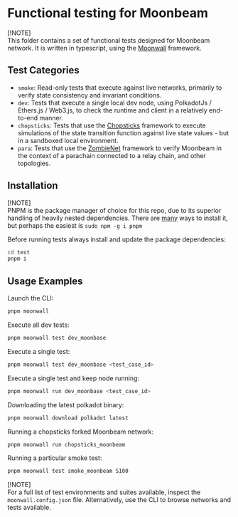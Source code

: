 # Functional testing for Moonbeam

[!NOTE]\
This folder contains a set of functional tests designed for Moonbeam network.
It is written in typescript, using the [Moonwall](https://moonsong-labs.github.io/moonwall/) framework.

## Test Categories

- `smoke`: Read-only tests that execute against live networks, primarily to verify state consistency and invariant conditions.
- `dev`: Tests that execute a single local dev node, using PolkadotJs / Ethers.js / Web3.js, to check the runtime and client in a relatively end-to-end manner.
- `chopsticks`: Tests that use the [Chopsticks](https://github.com/AcalaNetwork/chopsticks) framework to execute simulations of the state transition function against live state values - but in a sandboxed local environment.
- `para`: Tests that use the [ZombieNet](https://github.com/paritytech/zombienet) framework to verify Moonbeam in the context of a parachain connected to a relay chain, and other topologies.

## Installation

[!NOTE]\
PNPM is the package manager of choice for this repo, due to its superior handling of heavily nested dependencies.
There are [many](https://pnpm.io/installation) ways to install it, but perhaps the easiest is `sudo npm -g i pnpm`

Before running tests always install and update the package dependencies:

```bash
cd test
pnpm i 
```

## Usage Examples

Launch the CLI:

```bash
pnpm moonwall
```

Execute all dev tests:

```bash
pnpm moonwall test dev_moonbase
```

Execute a single test:

```bash
pnpm moonwall test dev_moonbase <test_case_id>
```

Execute a single test and keep node running:

```bash
pnpm moonwall run dev_moonbase <test_case_id>
```

Downloading the latest polkadot binary:

```bash
pnpm moonwall download polkadot latest
```

Running a chopsticks forked Moonbeam network:

```bash
pnpm moonwall run chopsticks_moonbeam
```

Running a particular smoke test:

```bash
pnpm moonwall test smoke_moonbeam S100
```

[!NOTE]\
For a full list of test environments and suites available, inspect the `moonwall.config.json` file.
Alternatively, use the CLI to browse networks and tests available.
